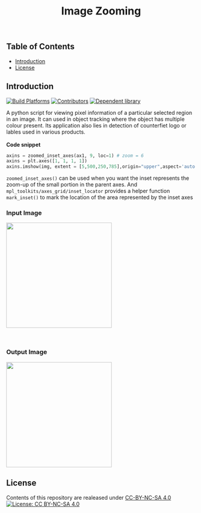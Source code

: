 <h1 align="center"> Image Zooming </h1> <br>

## Table of Contents
- [Introduction](#introduction)
- [License](#license)


## Introduction
[![Build Platforms](https://img.shields.io/badge/build_platform-python-3776ab.svg)](https://www.visualstudio.com/vs/)
[![Contributors](https://img.shields.io/badge/all_contributors-2-orange.svg)](#contributors)
[![Dependent library](https://img.shields.io/badge/dependent_library-mpl__toolkits-ff7f0e.svg)](https://matplotlib.org/mpl_toolkits/index.html)

A python script for viewing pixel information of a particular selected region in an image. It can used in object tracking where the object has multiple colour present. Its application also lies in detection of counterfiet logo or lables used in various products.
<br><br>
**Code snippet**
```python
axins = zoomed_inset_axes(ax1, 9, loc=1) # zoom = 6
axins = plt.axes([1, 1, 1, 1])
axins.imshow(img, extent = [5,500,250,785],origin="upper",aspect='auto',interpolation="none")

```
```zoomed_inset_axes()``` can be used when you want the inset represents the zoom-up of the small portion in the parent axes. And ```mpl_toolkits/axes_grid/inset_locator``` provides a helper function ```mark_inset()``` to mark the location of the area represented by the inset axes


<p align="center"> 
<h3>Input Image</h3>
<img src ="https://raw.githubusercontent.com/TamojitSaha/Image_Zooming/master/image.png" width="280" height="280">
</p><br>


<p align="center">
<h3>Output Image</h3>
<img src ="https://raw.githubusercontent.com/TamojitSaha/Image_Zooming/master/pixelated.png" width="280" height="280">
</p>



## License
Contents of this repository are realeased under [CC-BY-NC-SA 4.0](./LICENSE.md) <br>
[![License: CC BY-NC-SA 4.0](https://licensebuttons.net/l/by-nc-sa/4.0/88x31.png)](https://creativecommons.org/licenses/by-nc-sa/4.0/)
